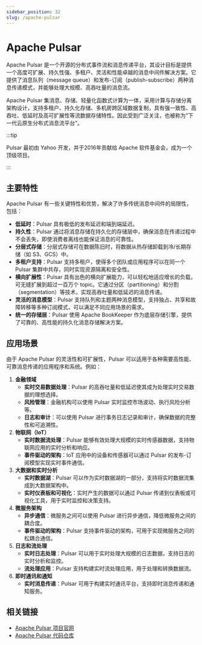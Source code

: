 ```yaml
---
sidebar_position: 32
slug: /apache-pulsar
---
```


# Apache Pulsar



Apache Pulsar 是一个开源的分布式事件流和消息传递平台，其设计目标是提供一个高度可扩展、持久性强、多租户、灵活和性能卓越的消息中间件解决方案。它提供了消息队列（message queue）和发布-订阅（publish-subscribe）两种消息传递模式，并能够处理大规模、高吞吐量的消息流。

Apache Pulsar 集消息、存储、轻量化函数式计算为一体，采用计算与存储分离架构设计，支持多租户、持久化存储、多机房跨区域数据复制，具有强一致性、高吞吐、低延时及高可扩展性等流数据存储特性。因此受到广泛关注，也被称为“下一代云原生分布式消息流平台”。

:::tip

Pulsar 最初由 Yahoo 开发，并于2016年贡献给 Apache 软件基金会，成为一个顶级项目。

:::



## 主要特性

Apache Pulsar 有一些关键特性和优势，解决了许多传统消息中间件的局限性，包括：

- **低延时**：Pulsar 具有极低的发布延迟和端到端延迟。
- **持久性**：Pulsar 通过将消息存储在持久化的存储层中，确保消息在传递过程中不会丢失，即使消费者离线也能保证消息的可靠性。
- **分层式存储**：分层式存储可在数据陈旧时，将数据从热存储卸载到冷/长期存储（如 S3、GCS）中。
- **多租户支持**：Pulsar 支持多租户，使得多个团队或应用程序可以在同一个 Pulsar 集群中共存，同时实现资源隔离和安全性。
- **横向扩展性**：Pulsar 具有出色的横向扩展能力，可以轻松地适应增长的负载，可无缝扩展到超过一百万个 topic。它通过分区（partitioning）和分割（segmentation）等技术，实现高吞吐量和低延迟的消息传递。
- **灵活的消息模型**：Pulsar 支持队列和主题两种消息模型，支持独占、共享和故障转移等多种订阅模式，可以满足不同应用场景的需求。
- **统一的存储层**：Pulsar 使用 Apache BookKeeper 作为底层存储引擎，提供了可靠的、高性能的持久化消息存储解决方案。



## 应用场景

由于 Apache Pulsar 的灵活性和可扩展性，Pulsar 可以适用于各种需要高性能、可靠消息传递的应用程序和系统。例如：

1. **金融领域**
   - **实时交易数据处理**：Pulsar 的高吞吐量和低延迟使其成为处理实时交易数据的理想选择。
   - **风险管理**：金融机构可以使用 Pulsar 实时监控市场波动、执行风险分析等。
   - **日志和审计**：可以使用 Pulsar 进行事务日志记录和审计，确保数据的完整性和可追溯性。
2. **物联网（IoT）**
   - **实时数据流处理**：Pulsar 能够有效处理大规模的实时传感器数据，支持物联网应用的实时分析和响应。
   - **事件驱动的架构**：IoT 应用中的设备和传感器可以通过 Pulsar 的发布-订阅模型实现实时事件通信。
3. **大数据和实时分析**
   - **实时数据湖**：Pulsar 可以作为实时数据湖的一部分，支持将实时数据流集成到大数据架构中。
   - **实时仪表板和可视化**：实时产生的数据可以通过 Pulsar 传递到仪表板或可视化工具，用于实时监控和决策支持。
4. **微服务架构**
   - **异步通信**：微服务之间可以使用 Pulsar 进行异步通信，降低微服务之间的耦合度。
   - **事件驱动的架构**：Pulsar 支持事件驱动的架构，可用于实现微服务之间的松耦合通信。
5. **日志和流处理**
   - **实时日志处理**：Pulsar 可以用于实时处理大规模的日志数据，支持日志的实时分析和监控。
   - **流处理应用**：Pulsar 支持构建实时流处理应用，用于处理和转换数据流。
6. **即时通讯和通知**
   - **实时消息传递**：Pulsar 可用于构建实时通讯平台，支持即时消息传递和通知服务。



## 相关链接

- [Apache Pulsar 项目官网](https://pulsar.apache.org)
- [Apache Pulsar 代码仓库](https://github.com/apache/pulsar)

